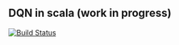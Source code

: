 ## DQN in scala (work in progress)

[![Build Status](https://travis-ci.org/A-Noctua/glaux.svg)](https://travis-ci.org/A-Noctua/glaux)
